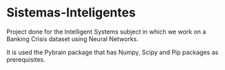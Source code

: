 # Sistemas-Inteligentes
Project done for the Intelligent Systems subject in which we work on a Banking Crisis dataset using Neural Networks.

It is used the Pybrain package that has Numpy, Scipy and Pip packages as prerequisites.
